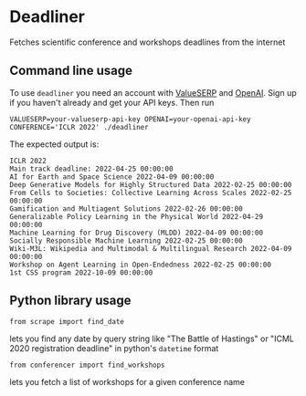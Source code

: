 # Deadliner

Fetches scientific conference and workshops deadlines from the internet

## Command line usage

To use `deadliner` you need an account with [ValueSERP](https://www.valueserp.com/) and [OpenAI](https://openai.com/api/).
Sign up if you haven't already and get your API keys.
Then run

```
VALUESERP=your-valueserp-api-key OPENAI=your-openai-api-key CONFERENCE='ICLR 2022' ./deadliner
```

The expected output is:

```
ICLR 2022
Main track deadline: 2022-04-25 00:00:00
AI for Earth and Space Science 2022-04-09 00:00:00
Deep Generative Models for Highly Structured Data 2022-02-25 00:00:00
From Cells to Societies: Collective Learning Across Scales 2022-02-25 00:00:00
Gamification and Multiagent Solutions 2022-02-26 00:00:00
Generalizable Policy Learning in the Physical World 2022-04-29 00:00:00
Machine Learning for Drug Discovery (MLDD) 2022-04-09 00:00:00
Socially Responsible Machine Learning 2022-02-25 00:00:00
Wiki-M3L: Wikipedia and Multimodal & Multilingual Research 2022-04-09 00:00:00
Workshop on Agent Learning in Open-Endedness 2022-02-25 00:00:00
1st CSS program 2022-10-09 00:00:00
```

## Python library usage

```
from scrape import find_date
```

lets you find any date by query string like "The Battle of Hastings" or "ICML 2020 registration deadline" in python's `datetime` format

```
from conferencer import find_workshops
```

lets you fetch a list of workshops for a given conference name